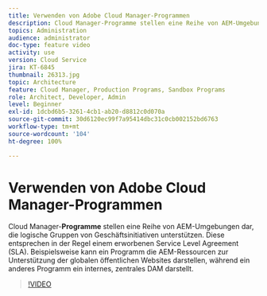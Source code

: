 ```yaml
---
title: Verwenden von Adobe Cloud Manager-Programmen
description: Cloud Manager-Programme stellen eine Reihe von AEM-Umgebungen dar, die logische Gruppen von Geschäftsinitiativen unterstützen. Diese entsprechen in der Regel einem erworbenen Service Level Agreement (SLA). Beispielsweise kann ein Programm die AEM-Ressourcen zur Unterstützung der globalen öffentlichen Websites darstellen, während ein anderes Programm ein internes, zentrales DAM darstellt.
topics: Administration
audience: administrator
doc-type: feature video
activity: use
version: Cloud Service
jira: KT-6845
thumbnail: 26313.jpg
topic: Architecture
feature: Cloud Manager, Production Programs, Sandbox Programs
role: Architect, Developer, Admin
level: Beginner
exl-id: 1dcbd6b5-3261-4cb1-ab20-d8812c0d070a
source-git-commit: 30d6120ec99f7a95414dbc31c0cb002152bd6763
workflow-type: tm+mt
source-wordcount: '104'
ht-degree: 100%

---
```


# Verwenden von Adobe Cloud Manager-Programmen

Cloud Manager-**Programme** stellen eine Reihe von AEM-Umgebungen dar, die logische Gruppen von Geschäftsinitiativen unterstützen. Diese entsprechen in der Regel einem erworbenen Service Level Agreement (SLA). Beispielsweise kann ein Programm die AEM-Ressourcen zur Unterstützung der globalen öffentlichen Websites darstellen, während ein anderes Programm ein internes, zentrales DAM darstellt.

>[!VIDEO](https://video.tv.adobe.com/v/26313?quality=12&learn=on)
